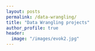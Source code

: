 ```yaml
---
layout: posts
permalink: /data-wrangling/
title: "Data Wrangling projects"
author_profile: true
header:
  image: "/images/evok2.jpg"
---
```

